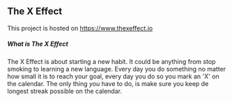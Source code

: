 ## The X Effect

This project is hosted on https://www.thexeffect.io

##### What is The X Effect

The X Effect is about starting a new habit. It could be anything from stop smoking to learning a new language.
Every day you do something no matter how small it is to reach your goal, every day you do so you mark an 'X' on the calendar.
The only thing *you* have to do, is make sure you keep de longest streak possible on the calendar.